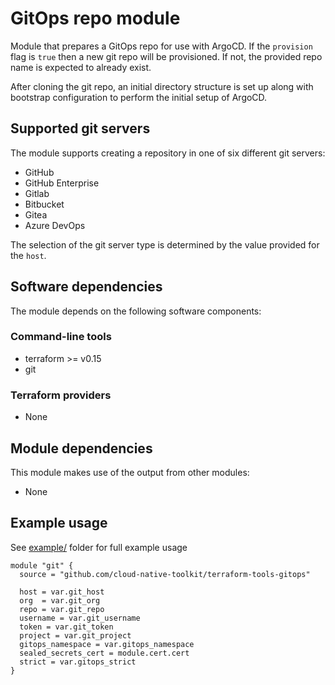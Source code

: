 # GitOps repo module

Module that prepares a GitOps repo for use with ArgoCD. If the `provision` flag is `true` then a new git repo will be provisioned. If not, the provided repo name is expected to already exist.

After cloning the git repo, an initial directory structure is set up along with bootstrap configuration to perform the initial setup of ArgoCD.

## Supported git servers

The module supports creating a repository in one of six different git servers:

- GitHub
- GitHub Enterprise
- Gitlab
- Bitbucket
- Gitea
- Azure DevOps

The selection of the git server type is determined by the value provided for the `host`.

## Software dependencies

The module depends on the following software components:

### Command-line tools

- terraform >= v0.15
- git

### Terraform providers

- None

## Module dependencies

This module makes use of the output from other modules:

- None

## Example usage

See [example/](example) folder for full example usage

```hcl-terraform
module "git" {
  source = "github.com/cloud-native-toolkit/terraform-tools-gitops"

  host = var.git_host
  org  = var.git_org
  repo = var.git_repo
  username = var.git_username
  token = var.git_token
  project = var.git_project
  gitops_namespace = var.gitops_namespace
  sealed_secrets_cert = module.cert.cert
  strict = var.gitops_strict
}
```
